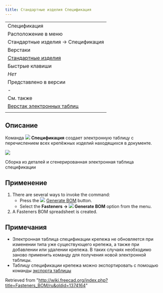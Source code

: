 ```yaml
---
title: Стандартные изделия Спецификация
---
```

|  |
| --- |
| Спецификация |
| Расположение в меню |
| Стандартные изделия → Спецификация |
| Верстаки |
| [Стандартные изделия](/Fasteners_Workbench/ru "Fasteners Workbench/ru") |
| Быстрые клавиши |
| *Нет* |
| Представлено в версии |
| - |
| См. также |
| [Верстак электронных таблиц](/Spreadsheet_Workbench/ru "Spreadsheet Workbench/ru") |
|  |

## Описание

Команда ![](/images/Fasteners_BOM.svg) **Спецификация** создает электронную таблицу с перечислением всех крепёжных изделий находящихся в документе.

![](/images/Fasteners_BOM_Example.png)

Сборка из деталей и сгенерированная электронная таблица спецификации

## Применение

1. There are several ways to invoke the command:
   * Press the ![](/images/Fasteners_BOM.svg) [Generate BOM](/Fasteners_BOM "Fasteners BOM") button.
   * Select the **Fasteners → ![](/images/Fasteners_BOM.svg) Generate BOM** option from the menu.
2. A Fasteners BOM spreadsheet is created.

## Примечания

* Электронная таблица спецификации крепежа не обновляется при изменении типа уже существующего крепежа, а также при добавлении или удалении крепежа. В таких случаях необходимо заново применить команду для получения новой электронной таблицы.
* Таблицу спецификации крепежа можно экспортировать с помощью команды [экспорта таблицы](/Spreadsheet_Export/ru "Spreadsheet Export/ru")

Retrieved from "<http://wiki.freecad.org/index.php?title=Fasteners_BOM/ru&oldid=1374164>"